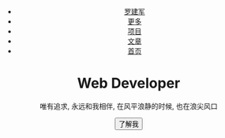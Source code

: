 <!DOCTYPE html>
<html lang="en">

<head>
    <meta charset="UTF-8">
    <meta name="viewport" content="width=device-width, initial-scale=1.0">
    <meta http-equiv="X-UA-Compatible" content="ie=edge">
    <title>css3扁平化</title>
    <link rel="stylesheet" href="css/normalize.css">
    <link rel="stylesheet" href="css/menu.css">
</head>

<body>
    <div class="main-wrapper">
        <!-- 页头开始 -->
        <header>
            <nav>
                <ul>
                    <li class="loge">
                        <a href="">罗建军</a>
                    </li>
                    <li>
                        <a href="">更多</a>
                    </li>
                    <li>
                        <a href="">项目</a>
                    </li>
                    <li>
                        <a href="">文章</a>
                    </li>
                    <li>
                        <a href="">首页</a>
                    </li>
                </ul>
            </nav>
            <div id="banner">
                <div class="inner">
                    <h1>Web Developer</h1>
                    <p>
                        唯有追求, 永远和我相伴, 在风平浪静的时候, 也在浪尖风口
                    </p>
                    <button>了解我</button>
                    <!-- <div class="more">更多
                    
                </div> -->
                </div>
            </div>
        </header>
        <!-- 页头结束 -->

        <!-- 内容开始 -->
        <div id="content">
            <section class="green-section">
                <div class="wrapper">
                    <div>
                        <h2>小案例</h2>
                        <div class="hr"></div>
                        <p class="sppla">前端渣渣的成长记录</p>
                    </div>
                    <div class="icon-group">
                        <span class="icon">
                            <a href="">item</a>
                        </span>
                        <span class="icon">
                            <a href="">item</a>
                        </span>
                        <span class="icon   ">
                            <a href="">item</a>
                        </span>
                    </div>
                </div>
            </section>

            <section class="gray-section">
                <div class="article-preview" style="background-color: rosybrown">

                    <div class="img-section">
                        <img src="img/pic01.jpg" alt="">
                    </div>
                    <div class="text-section">
                        <h2>一个标题</h2>
                        <p>唯有追求, 永远和我相伴, 在风平浪静的时候, 也在浪尖风口</p>
                    </div>
                </div>
            </section>

            <section class="gray-section">
                <div class="article-preview" style="background-color:skyblue ">

                    <div class="text-section">
                        <h2>一个标题</h2>
                        <p>唯有追求, 永远和我相伴, 在风平浪静的时候, 也在浪尖风口</p>
                    </div>

                    <div class="img-section">
                        <img src="img/pic02.jpg" alt="">
                    </div>
                </div>

            </section>

            <section class="gray-section">
                <div class="article-preview" style="background-color: sandybrown">

                    <div class="img-section">
                        <img src="img/pic03.jpg" alt="">
                    </div>
                    <div class="text-section">
                        <h2>一个标题</h2>
                        <p>唯有追求, 永远和我相伴, 在风平浪静的时候, 也在浪尖风口</p>
                    </div>
                </div>
            </section>

            <section class="purple-section" style="background:lightcoral ">
                <div class="wrapper">
                    <div class="heading-wrapper">
                        <h2>又一个标题</h2>
                        <div class="hr"></div>
                        <div class="sub-heading">
                            HELLO! brings you the latest celebrity
                        </div>
                    </div>
                    <div class="card-group clearfix">

                        <div class="card" style="background: rgba(0, 0, 0, 0.08)">
                            <h3>标题</h3>
                            <p>HELLO! brings you the latest celebrity</p>
                        </div>

                        <div class="card" style="background: rgba(0, 0, 0, 0.12)">
                            <h3>标题</h3>
                            <p>HELLO! brings you the latest celebrity</p>
                        </div>

                        <div class="card" style="background: rgba(0, 0, 0, 0.16)">
                            <h3>标题</h3>
                            <p>HELLO! brings you the latest celebrity</p>
                        </div>

                        <div class="card" style="background: rgba(0, 0, 0, 0.2)">
                            <h3>标题</h3>
                            <p>HELLO! brings you the latest celebrity</p>
                        </div>

                        <div class="card" style="background: rgba(0, 0, 0, 0.24)">
                            <h3>标题</h3>
                            <p>HELLO! brings you the latest celebrity</p>
                        </div>

                        <div class="card" style="background: rgba(0, 0, 0, 0.28)">
                            <h3>标题</h3>
                            <p>HELLO! brings you the latest celebrity</p>
                        </div>
                    </div>
                </div>
            </section>

        </div>
        <!-- 内容结束 -->

        <!-- 页脚开始 -->
        <footer style="background: rgba(0, 0, 0, 0.7)">
            <ul class="share-group">
                <li>电话号码</li>
                <li>地址</li>
                <li>QQ</li>
                <li>邮箱</li>
                <li>简书</li>
            </ul>
            <div class="copy">
                <span>作者：罗建军</span>
            </div>
        </footer>
        <!-- 页脚结束 -->
    
    
    </div>
</body>

</html>
